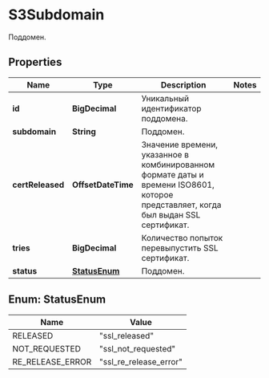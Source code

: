 

# S3Subdomain

Поддомен.

## Properties

| Name | Type | Description | Notes |
|------------ | ------------- | ------------- | -------------|
|**id** | **BigDecimal** | Уникальный идентификатор поддомена. |  |
|**subdomain** | **String** | Поддомен. |  |
|**certReleased** | **OffsetDateTime** | Значение времени, указанное в комбинированном формате даты и времени ISO8601, которое представляет, когда был выдан SSL сертификат. |  |
|**tries** | **BigDecimal** | Количество попыток перевыпустить SSL сертификат. |  |
|**status** | [**StatusEnum**](#StatusEnum) | Поддомен. |  |



## Enum: StatusEnum

| Name | Value |
|---- | -----|
| RELEASED | &quot;ssl_released&quot; |
| NOT_REQUESTED | &quot;ssl_not_requested&quot; |
| RE_RELEASE_ERROR | &quot;ssl_re_release_error&quot; |



